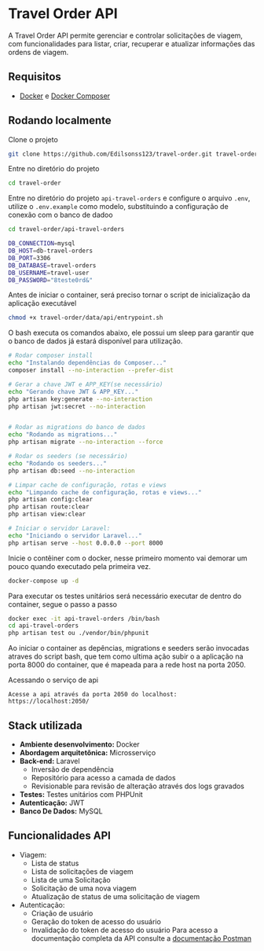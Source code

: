 
# Travel Order API

A Travel Order API permite gerenciar e controlar solicitações de viagem, com funcionalidades para listar, criar, recuperar e atualizar informações das ordens de viagem.

## Requisitos
- [Docker](https://docs.docker.com/compose/install/) e [Docker Composer](https://docs.docker.com/compose/install/standalone/)


## Rodando localmente

Clone o projeto

```bash
git clone https://github.com/Edilsonss123/travel-order.git travel-order
```

Entre no diretório do projeto
```bash
cd travel-order
```

Entre no diretório do projeto ``api-travel-orders`` e configure o arquivo ``.env``, utilize o ``.env.example`` como modelo, substituindo a configuração de conexão com o banco de dadoo
```bash
cd travel-order/api-travel-orders

DB_CONNECTION=mysql
DB_HOST=db-travel-orders
DB_PORT=3306
DB_DATABASE=travel-orders
DB_USERNAME=travel-user
DB_PASSWORD="8teste0rd&"
```

Antes de iniciar o container, será preciso tornar o script de inicialização da aplicação executável

```bash
chmod +x travel-order/data/api/entrypoint.sh
```
O bash executa os comandos abaixo, ele possui um sleep para garantir que o banco de dados já estará disponível para utilização.
```bash
# Rodar composer install
echo "Instalando dependências do Composer..."
composer install --no-interaction --prefer-dist

# Gerar a chave JWT e APP_KEY(se necessário)
echo "Gerando chave JWT & APP_KEY..."
php artisan key:generate --no-interaction
php artisan jwt:secret --no-interaction


# Rodar as migrations do banco de dados
echo "Rodando as migrations..."
php artisan migrate --no-interaction --force

# Rodar os seeders (se necessário)
echo "Rodando os seeders..."
php artisan db:seed --no-interaction

# Limpar cache de configuração, rotas e views
echo "Limpando cache de configuração, rotas e views..."
php artisan config:clear
php artisan route:clear
php artisan view:clear

# Iniciar o servidor Laravel:
echo "Iniciando o servidor Laravel..."
php artisan serve --host 0.0.0.0 --port 8000
```

Inicie o contêiner com o docker, nesse primeiro momento vai demorar um pouco quando executado pela primeira vez.

```bash
docker-compose up -d
```
Para executar os testes unitários será necessário executar de dentro do container, segue o passo a passo
```bash
docker exec -it api-travel-orders /bin/bash
cd api-travel-orders
php artisan test ou ./vendor/bin/phpunit
```

Ao iniciar o container as depências, migrations e seeders serão invocadas atraves do script bash, que tem como ultima ação subir o a aplicação na porta 8000 do container, que é mapeada para a rede host na porta 2050.


Acessando o serviço de api

```
Acesse a api através da porta 2050 do localhost: https://localhost:2050/
```

## Stack utilizada
- **Ambiente desenvolvimento:** Docker
- **Abordagem arquitetônica:** Microsserviço
- **Back-end:** Laravel
    - Inversão de dependência 
    - Repositório para acesso a camada de dados
    - Revisionable para revisão de alteração através dos logs gravados
- **Testes:** Testes unitários com PHPUnit
- **Autenticação:** JWT
- **Banco De Dados:** MySQL


## Funcionalidades API
 - Viagem:
    - Lista de status
    - Lista de solicitações de viagem
    - Lista de uma Solicitação
    - Solicitação de uma nova viagem
    - Atualização de status de uma solicitação de viagem
 - Autenticação:
    - Criação de usuário
    - Geração do token de acesso do usuário
    - Invalidação do token de acesso do usuário
Para acesso a documentação completa da API consulte a [documentação Postman](https://documenter.getpostman.com/view/5807678/2sAY52dKUX)
